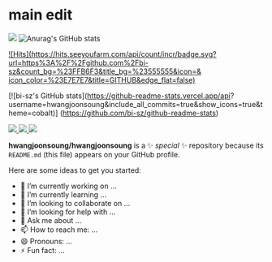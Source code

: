 # main edit


<a target="_blank"><img src="https://img.shields.io/badge/뱃지레이블-배경색?style=뱃지모양&logo=로고&logoColor=로고색상"/></a>
![Anurag's GitHub stats](https://github-readme-stats.vercel.app/api?username=hwangjoonsoung&show_icons=true&theme=radical)

[![Hits](https://hits.seeyoufarm.com/api/count/incr/badge.svg?
url=https%3A%2F%2Fgithub.com%2Fbi-sz&count_bg=%23FFB6F3&title_bg=%23555555&icon=&
icon_color=%23E7E7E7&title=GITHUB&edge_flat=false)](https://hits.seeyoufarm.com)

[![bi-sz's GitHub stats](https://github-readme-stats.vercel.app/api?
username=hwangjoonsoung&include_all_commits=true&show_icons=true&theme=cobalt)]
(https://github.com/bi-sz/github-readme-stats)

<a href="https://velog.io/@bi-sz">
<img src="https://img.shields.io/badge/Velog-20c997?style=for-the-badge&logo=Vimeo&logoColor=white"> 
</a>

<a href="https://velog.io/@bi-sz">
<img src="https://img.shields.io/badge/Velog-20c997?style=for-the-badge&logo=Mysql&logoColor=white"> 
</a>
<a href="https://velog.io/@bi-sz">
<img src="https://img.shields.io/badge/Kotlin-20c997?style=for-the-badge&logo=kotlin&logoColor=white"> 
</a><br>


**hwangjoonsoung/hwangjoonsoung** is a ✨ _special_ ✨ repository because its `README.md` (this file) appears on your GitHub profile.

Here are some ideas to get you started:

- 🔭 I’m currently working on ...
- 🌱 I’m currently learning ...
- 👯 I’m looking to collaborate on ...
- 🤔 I’m looking for help with ...
- 💬 Ask me about ...
- 📫 How to reach me: ...
- 😄 Pronouns: ...
- ⚡ Fun fact: ...
